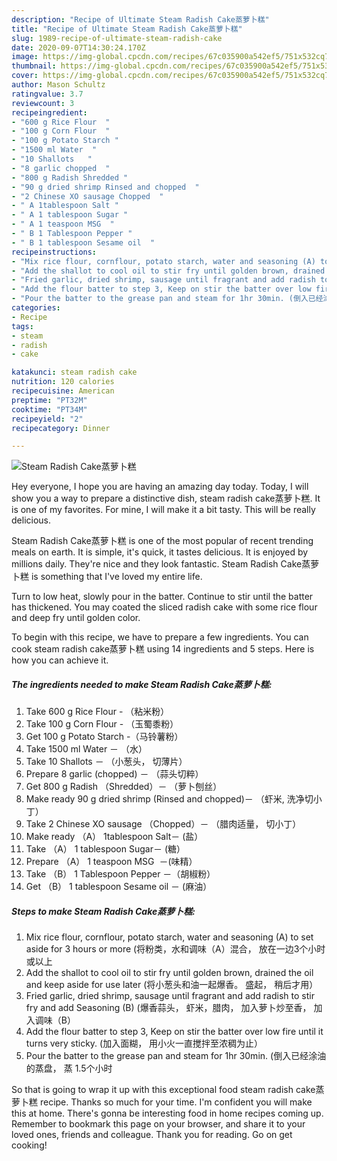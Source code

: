 ```yaml
---
description: "Recipe of Ultimate Steam Radish Cake蒸萝卜糕"
title: "Recipe of Ultimate Steam Radish Cake蒸萝卜糕"
slug: 1989-recipe-of-ultimate-steam-radish-cake
date: 2020-09-07T14:30:24.170Z
image: https://img-global.cpcdn.com/recipes/67c035900a542ef5/751x532cq70/steam-radish-cake蒸萝卜糕-recipe-main-photo.jpg
thumbnail: https://img-global.cpcdn.com/recipes/67c035900a542ef5/751x532cq70/steam-radish-cake蒸萝卜糕-recipe-main-photo.jpg
cover: https://img-global.cpcdn.com/recipes/67c035900a542ef5/751x532cq70/steam-radish-cake蒸萝卜糕-recipe-main-photo.jpg
author: Mason Schultz
ratingvalue: 3.7
reviewcount: 3
recipeingredient:
- "600 g Rice Flour  "
- "100 g Corn Flour  "
- "100 g Potato Starch "
- "1500 ml Water  "
- "10 Shallots   "
- "8 garlic chopped  "
- "800 g Radish Shredded "
- "90 g dried shrimp Rinsed and chopped  "
- "2 Chinese XO sausage Chopped  "
- " A 1tablespoon Salt "
- " A 1 tablespoon Sugar "
- " A 1 teaspoon MSG  "
- " B 1 Tablespoon Pepper "
- " B 1 tablespoon Sesame oil  "
recipeinstructions:
- "Mix rice flour, cornflour, potato starch, water and seasoning (A) to set aside for 3 hours or more (将粉类，水和调味（A）混合， 放在一边3个小时或以上"
- "Add the shallot to cool oil to stir fry until golden brown, drained the oil and keep aside for use later (将小葱头和油一起爆香。 盛起， 稍后才用）"
- "Fried garlic, dried shrimp, sausage until fragrant and add radish to stir fry and add Seasoning (B) (爆香蒜头， 虾米，腊肉， 加入萝卜炒至香， 加入调味（B）"
- "Add the flour batter to step 3, Keep on stir the batter over low fire until it turns very sticky. (加入面糊， 用小火一直搅拌至浓稠为止）"
- "Pour the batter to the grease pan and steam for 1hr 30min. (倒入已经涂油的蒸盘， 蒸 1.5个小时"
categories:
- Recipe
tags:
- steam
- radish
- cake

katakunci: steam radish cake 
nutrition: 120 calories
recipecuisine: American
preptime: "PT32M"
cooktime: "PT34M"
recipeyield: "2"
recipecategory: Dinner

---
```



![Steam Radish Cake蒸萝卜糕](https://img-global.cpcdn.com/recipes/67c035900a542ef5/751x532cq70/steam-radish-cake蒸萝卜糕-recipe-main-photo.jpg)

Hey everyone, I hope you are having an amazing day today. Today, I will show you a way to prepare a distinctive dish, steam radish cake蒸萝卜糕. It is one of my favorites. For mine, I will make it a bit tasty. This will be really delicious.

Steam Radish Cake蒸萝卜糕 is one of the most popular of recent trending meals on earth. It is simple, it's quick, it tastes delicious. It is enjoyed by millions daily. They're nice and they look fantastic. Steam Radish Cake蒸萝卜糕 is something that I've loved my entire life.

Turn to low heat, slowly pour in the batter. Continue to stir until the batter has thickened. You may coated the sliced radish cake with some rice flour and deep fry until golden color.


To begin with this recipe, we have to prepare a few ingredients. You can cook steam radish cake蒸萝卜糕 using 14 ingredients and 5 steps. Here is how you can achieve it.

<!--inarticleads1-->

##### The ingredients needed to make Steam Radish Cake蒸萝卜糕:

1. Take 600 g Rice Flour - （粘米粉）
1. Take 100 g Corn Flour - （玉蜀黍粉）
1. Get 100 g Potato Starch -（马铃薯粉）
1. Take 1500 ml Water － （水）
1. Take 10 Shallots － （小葱头， 切薄片）
1. Prepare 8 garlic (chopped) － （蒜头切粹）
1. Get 800 g Radish （Shredded）－ （萝卜刨丝）
1. Make ready 90 g dried shrimp (Rinsed and chopped)－ （虾米, 洗净切小丁）
1. Take 2 Chinese XO sausage （Chopped）－ （腊肉适量， 切小丁）
1. Make ready  （A） 1tablespoon Salt－ (盐）
1. Take  （A） 1 tablespoon Sugar－ (糖）
1. Prepare  （A） 1 teaspoon MSG  －(味精）
1. Take  （B） 1 Tablespoon Pepper －（胡椒粉）
1. Get  （B） 1 tablespoon Sesame oil － (麻油）




<!--inarticleads2-->

##### Steps to make Steam Radish Cake蒸萝卜糕:

1. Mix rice flour, cornflour, potato starch, water and seasoning (A) to set aside for 3 hours or more (将粉类，水和调味（A）混合， 放在一边3个小时或以上
1. Add the shallot to cool oil to stir fry until golden brown, drained the oil and keep aside for use later (将小葱头和油一起爆香。 盛起， 稍后才用）
1. Fried garlic, dried shrimp, sausage until fragrant and add radish to stir fry and add Seasoning (B) (爆香蒜头， 虾米，腊肉， 加入萝卜炒至香， 加入调味（B）
1. Add the flour batter to step 3, Keep on stir the batter over low fire until it turns very sticky. (加入面糊， 用小火一直搅拌至浓稠为止）
1. Pour the batter to the grease pan and steam for 1hr 30min. (倒入已经涂油的蒸盘， 蒸 1.5个小时




So that is going to wrap it up with this exceptional food steam radish cake蒸萝卜糕 recipe. Thanks so much for your time. I'm confident you will make this at home. There's gonna be interesting food in home recipes coming up. Remember to bookmark this page on your browser, and share it to your loved ones, friends and colleague. Thank you for reading. Go on get cooking!
